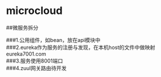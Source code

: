 # microcloud
##微服务拆分<br>

###1.公用组件，如bean，放在api模块中 <br>
###2.eureka作为服务的注册与发现，在本机host的文件中做映射 eureka7001.com <br>
###3.服务使用8001端口 <br>
###4.zuul网关路由待开发 <br>

